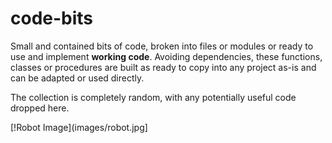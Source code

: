 # code-bits

Small and contained bits of code, broken into files or modules or ready to use and implement **working code**.
Avoiding dependencies, these functions, classes or procedures are built as ready to copy into any project as-is and can be adapted or used directly.

The collection is completely random, with any potentially useful code dropped here.

[!Robot Image](images/robot.jpg]
